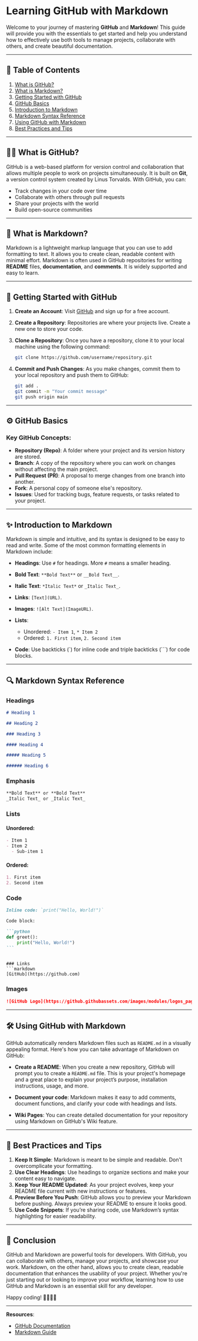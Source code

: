 # Learning GitHub with Markdown

Welcome to your journey of mastering **GitHub** and **Markdown**! This guide will provide you with the essentials to get started and help you understand how to effectively use both tools to manage projects, collaborate with others, and create beautiful documentation.

---

## 📖 Table of Contents

1. [What is GitHub?](#what-is-github)
2. [What is Markdown?](#what-is-markdown)
3. [Getting Started with GitHub](#getting-started-with-github)
4. [GitHub Basics](#github-basics)
5. [Introduction to Markdown](#introduction-to-markdown)
6. [Markdown Syntax Reference](#markdown-syntax-reference)
7. [Using GitHub with Markdown](#using-github-with-markdown)
8. [Best Practices and Tips](#best-practices-and-tips)

---

## 🧑‍💻 What is GitHub?

GitHub is a web-based platform for version control and collaboration that allows multiple people to work on projects simultaneously. It is built on **Git**, a version control system created by Linus Torvalds. With GitHub, you can:

- Track changes in your code over time
- Collaborate with others through pull requests
- Share your projects with the world
- Build open-source communities

---

## 📜 What is Markdown?

Markdown is a lightweight markup language that you can use to add formatting to text. It allows you to create clean, readable content with minimal effort. Markdown is often used in GitHub repositories for writing **README** files, **documentation**, and **comments**. It is widely supported and easy to learn.

---

## 🚀 Getting Started with GitHub

1. **Create an Account**: Visit [GitHub](https://github.com) and sign up for a free account.
2. **Create a Repository**: Repositories are where your projects live. Create a new one to store your code.
3. **Clone a Repository**: Once you have a repository, clone it to your local machine using the following command:

   ```bash
   git clone https://github.com/username/repository.git
   ```

4. **Commit and Push Changes**: As you make changes, commit them to your local repository and push them to GitHub:

   ```bash
   git add .
   git commit -m "Your commit message"
   git push origin main
   ```

---

## ⚙️ GitHub Basics

### Key GitHub Concepts:

- **Repository (Repo)**: A folder where your project and its version history are stored.
- **Branch**: A copy of the repository where you can work on changes without affecting the main project.
- **Pull Request (PR)**: A proposal to merge changes from one branch into another.
- **Fork**: A personal copy of someone else's repository.
- **Issues**: Used for tracking bugs, feature requests, or tasks related to your project.

---

## ✨ Introduction to Markdown

Markdown is simple and intuitive, and its syntax is designed to be easy to read and write. Some of the most common formatting elements in Markdown include:

- **Headings**: Use `#` for headings. More `#` means a smaller heading.
- **Bold Text**: `**Bold Text**` or `__Bold Text__`.
- **Italic Text**: `*Italic Text*` or `_Italic Text_`.
- **Links**: `[Text](URL)`.
- **Images**: `![Alt Text](ImageURL)`.
- **Lists**:

  - Unordered: `- Item 1`, `* Item 2`
  - Ordered: `1. First item`, `2. Second item`

- **Code**: Use backticks (\`) for inline code and triple backticks (\`\`\`) for code blocks.

---

## 🔍 Markdown Syntax Reference

### Headings

```markdown
# Heading 1

## Heading 2

### Heading 3

#### Heading 4

##### Heading 5

###### Heading 6
```

### Emphasis

```markdown
**Bold Text** or **Bold Text**
_Italic Text_ or _Italic Text_
```

### Lists

#### Unordered:

```markdown
- Item 1
- Item 2
  - Sub-item 1
```

#### Ordered:

```markdown
1. First item
2. Second item
```

### Code

````markdown
Inline code: `print("Hello, World!")`

Code block:

```python
def greet():
    print("Hello, World!")
```
````

````

### Links
```markdown
[GitHub](https://github.com)
````

### Images

```markdown
![GitHub Logo](https://github.githubassets.com/images/modules/logos_page/Octocat.png)
```

---

## 🛠️ Using GitHub with Markdown

GitHub automatically renders Markdown files such as `README.md` in a visually appealing format. Here's how you can take advantage of Markdown on GitHub:

- **Create a README**: When you create a new repository, GitHub will prompt you to create a `README.md` file. This is your project's homepage and a great place to explain your project’s purpose, installation instructions, usage, and more.

- **Document your code**: Markdown makes it easy to add comments, document functions, and clarify your code with headings and lists.

- **Wiki Pages**: You can create detailed documentation for your repository using Markdown on GitHub's Wiki feature.

---

## 🧠 Best Practices and Tips

1. **Keep It Simple**: Markdown is meant to be simple and readable. Don't overcomplicate your formatting.
2. **Use Clear Headings**: Use headings to organize sections and make your content easy to navigate.
3. **Keep Your README Updated**: As your project evolves, keep your README file current with new instructions or features.
4. **Preview Before You Push**: GitHub allows you to preview your Markdown before pushing. Always preview your README to ensure it looks good.
5. **Use Code Snippets**: If you’re sharing code, use Markdown’s syntax highlighting for easier readability.

---

## 🚀 Conclusion

GitHub and Markdown are powerful tools for developers. With GitHub, you can collaborate with others, manage your projects, and showcase your work. Markdown, on the other hand, allows you to create clean, readable documentation that enhances the usability of your project. Whether you're just starting out or looking to improve your workflow, learning how to use GitHub and Markdown is an essential skill for any developer.

Happy coding! 👨‍💻👩‍💻

---

**Resources**:

- [GitHub Documentation](https://docs.github.com/en/github)
- [Markdown Guide](https://www.markdownguide.org/)
